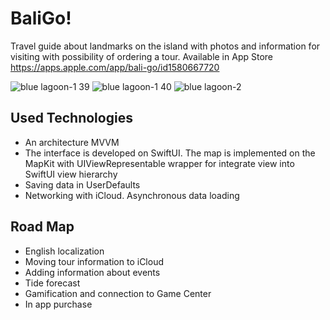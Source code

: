 # BaliGo!

Travel guide about landmarks on the island with photos and information for visiting with possibility of ordering a tour.
Available in App Store https://apps.apple.com/app/bali-go/id1580667720

![blue lagoon-1 39](https://user-images.githubusercontent.com/94032706/160795811-fad02005-961e-44b4-9b3f-116623f117e6.jpg)
![blue lagoon-1 40](https://user-images.githubusercontent.com/94032706/160796313-905e17f0-e81e-4932-853e-79905daa9853.jpg)
![blue lagoon-2](https://user-images.githubusercontent.com/94032706/160797046-2b2ccfdb-e07f-4ba5-b881-026f8c765804.jpg)

## Used Technologies

* An architecture MVVM
* The interface is developed on SwiftUI. The map is implemented on the MapKit with UIViewRepresentable wrapper for integrate view into SwiftUI view hierarchy
* Saving data in UserDefaults
* Networking with iCloud. Asynchronous data loading

## Road Map

* English localization
* Moving tour information to iCloud
* Adding information about events
* Tide forecast
* Gamification and connection to Game Center
* In app purchase
